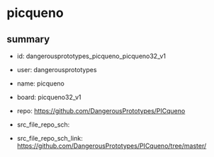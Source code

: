 # picqueno
 
## summary 
* id: dangerousprototypes_picqueno_picqueno32_v1
* user: dangerousprototypes
* name: picqueno
* board: picqueno32_v1
* repo: https://github.com/DangerousPrototypes/PICqueno



* src_file_repo_sch: 
* src_file_repo_sch_link: https://github.com/DangerousPrototypes/PICqueno/tree/master/






